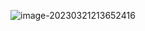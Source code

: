 ![image-20230321213652416](https://cdn.staticaly.com/gh/GhostQinMo/ImageBed@master/RabbitMQ/image-20230321213652416.png)